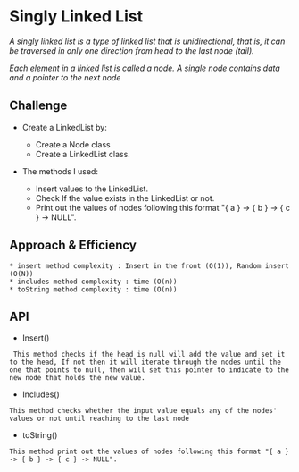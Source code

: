 # Singly Linked List

*A singly linked list is a type of linked list that is unidirectional, that is, it can be traversed in only one direction from head to the last node (tail).*

*Each element in a linked list is called a node. A single node contains data and a pointer to the next node*

## Challenge

* Create a LinkedList by:
    * Create a Node class
    * Create a LinkedList class.

* The methods I used:
    * Insert values to the LinkedList.
    * Check If the value exists in the LinkedList or not.
    * Print out the values of nodes following this format "{ a } -> { b } -> { c } -> NULL".

## Approach & Efficiency

    * insert method complexity : Insert in the front (O(1)), Random insert (O(N))
    * includes method complexity : time (O(n))
    * toString method complexity : time (O(n))


## API

* Insert()

```
 This method checks if the head is null will add the value and set it to the head, If not then it will iterate through the nodes until the one that points to null, then will set this pointer to indicate to the new node that holds the new value.
 ```

* Includes() 
```
This method checks whether the input value equals any of the nodes' values or not until reaching to the last node
```

* toString()
```
This method print out the values of nodes following this format "{ a } -> { b } -> { c } -> NULL".
 ```